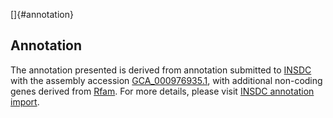 []{#annotation}

Annotation
----------

The annotation presented is derived from annotation submitted to
[INSDC](http://www.insdc.org) with the assembly accession
[GCA\_000976935.1](http://www.ebi.ac.uk/ena/data/view/GCA_000976935.1),
with additional non-coding genes derived from
[Rfam](http://rfam.xfam.org/). For more details, please visit [INSDC
annotation
import](http://ensemblgenomes.org/info/data/insdc_annotation).
